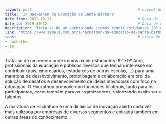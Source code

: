 ```yaml
---
layout: post                                                # Layout do post, deixar por padrão post.
title: '1º Hackathon da Educação de Santa Bárbara'                     # Título da conferência.
date_from: 2019-10-11                                       # Data de início da conferência no formado yyyy-mm-dd sem aspas.
date_to: 2019-10-12                                         # Data de encerramento da conferência no formado yyyy-mm-dd sem aspas.
description: 'Trata-se de um evento onde iremos reunir estudantes (8º e 9º Ano), profissionais da educação e públicos diversos que tenham interesse em contribuir (pais, empresários, estudantes de outras escolas, ...) para uma maratona de desenvolvimento, prototipagem e colaboração em prol da solução de desafios e desenvolvimento de ideias inovadoras com foco na educação.'    # Descrição da conferência.
link: 'https://www.sympla.com.br/1-hackathon-da-educacao-de-santa-barbara__661568'                      # Link oficial da conferência.
tags:                                                       # Lista de tags associadas a sua conferência. Ex: Linguagem (js) e estado (sp). Caso seja mais de uma linguagem use apenas geral.
- hackathon
- sp
---
```

Trata-se de um evento onde iremos reunir estudantes (8º e 9º Ano), profissionais da educação e públicos diversos que tenham interesse em contribuir (pais, empresários, estudantes de outras escolas, ...) para uma maratona de desenvolvimento, prototipagem e colaboração em prol da solução de desafios e desenvolvimento de ideias inovadoras com foco na educação. O Hackathon promove oportunidades bilaterais, tanto para os participantes, como também para os organizadores, valorizando assim seus talentos.

A maratona de Hackathon é uma dinâmica de inovação aberta cada vez mais utilizada por empresas de diversos segmentos e aplicada também em outras áreas do conhecimento.
